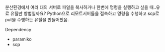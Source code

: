 분산환경에서 여러 대의 서버로 파일을 복사하거나 한번에  명령을 실행하고 싶을 때..유료 유틸만 방법일까요?
Python으로 리모트서버들을 접속하고 명령을 수행하고 scp로 put을 수행하는 유틸을 만들어봤음. 

Dependency 
* paramiko 
* scp 




